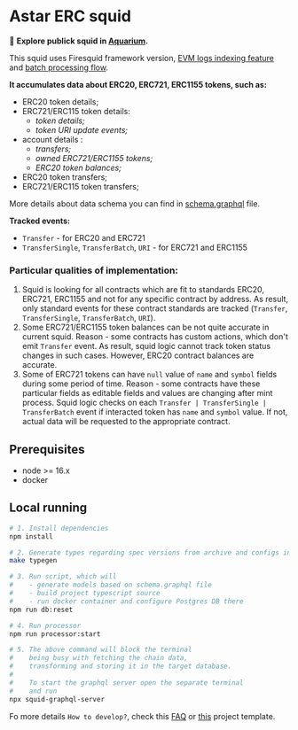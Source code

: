 # Astar ERC squid

:mag_right: **Explore publick squid in [Aquarium](https://app.subsquid.io/aquarium/astar-erc-tokens).**

This squid uses Firesquid framework version,
[EVM logs indexing feature](https://docs.subsquid.io/develop-a-squid/squid-processor/evm-support)
and [batch processing flow](https://docs.subsquid.io/develop-a-squid/squid-processor/batch-processor-in-action).

**It accumulates data about ERC20, ERC721, ERC1155 tokens, such as:**
- ERC20 token details;
- ERC721/ERC115 token details:
    - _token details;_
    - _token URI update events;_
- account details :
    - _transfers;_
    - _owned ERC721/ERC1155 tokens;_
    - _ERC20 token balances;_
- ERC20 token transfers;
- ERC721/ERC115 token transfers;

More details about data schema you can find in [schema.graphql](./schema.graphql) file.

**Tracked events:**
- `Transfer` - for ERC20 and ERC721
- `TransferSingle`, `TransferBatch`, `URI` - for ERC721 and ERC1155


### Particular qualities of implementation:

1) Squid is looking for all contracts which are fit to standards ERC20, ERC721, ERC1155 and not for
   any specific contract by address. As result, only standard events for these contract standards are
   tracked (`Transfer`, `TransferSingle`, `TransferBatch`, `URI`).
2) Some ERC721/ERC1155 token balances can be not quite accurate in current squid. Reason - some contracts has
   custom actions, which don't emit `Transfer` event. As result, squid logic cannot track token status changes
   in such cases. However, ERC20 contract balances are accurate.
3) Some of ERC721 tokens can have `null` value of `name` and `symbol` fields during some period of time.
   Reason - some contracts have these particular fields as editable fields and values are changing
   after mint process. Squid logic checks on each `Transfer | TransferSingle | TransferBatch` event
   if interacted token has `name` and `symbol` value. If not, actual data will be requested to the
   appropriate contract.

## Prerequisites

* node >= 16.x
* docker

## Local running

```bash
# 1. Install dependencies
npm install

# 2. Generate types regarding spec versions from archive and configs in ./typegen/typegen.json
make typegen

# 3. Run script, which will 
#    - generate models based on schema.graphql file
#    - build project typescript source
#    - run docker container and configure Postgres DB there
npm run db:reset

# 4. Run processor
npm run processor:start

# 5. The above command will block the terminal
#    being busy with fetching the chain data, 
#    transforming and storing it in the target database.
#
#    To start the graphql server open the separate terminal
#    and run
npx squid-graphql-server
```

Fo more details `How to develop?`, check this [FAQ](./FAQ.md) or [this](https://github.com/subsquid/squid-evm-template) project template.